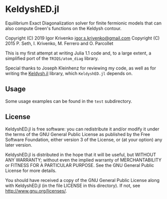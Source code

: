 KeldyshED.jl
============

Equilibrium Exact Diagonalization solver for finite fermionic models that can
also compute Green's functions on the Keldysh contour.

Copyright (C) 2019 Igor Krivenko <igor.s.krivenko@gmail.com>
Copyright (C) 2015 P. Seth, I. Krivenko, M. Ferrero and O. Parcollet

This is my first attempt at writing Julia 1.1 code and, to a large extent, a
simplified port of the `TRIQS/atom_diag` library.

Special thanks to Joseph Kleinhenz for reviewing my code, as well as for writing
the [Keldysh.jl](https://github.com/kleinhenz/Keldysh.jl) library, which `KeldyshED.jl`
depends on.

Usage
-----

Some usage examples can be found in the `test` subdirectory.

License
-------

KeldyshED.jl is free software: you can redistribute it and/or modify it under the
terms of the GNU General Public License as published by the Free Software
Foundation, either version 3 of the License, or (at your option) any later
version.

KeldyshED.jl is distributed in the hope that it will be useful, but WITHOUT ANY
WARRANTY; without even the implied warranty of MERCHANTABILITY or FITNESS FOR A
PARTICULAR PURPOSE. See the GNU General Public License for more details.

You should have received a copy of the GNU General Public License along with
KeldyshED.jl (in the file LICENSE in this directory). If not, see
<http://www.gnu.org/licenses/>.
